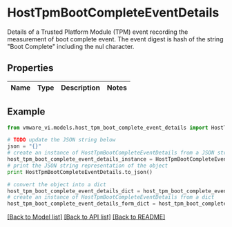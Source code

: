 # HostTpmBootCompleteEventDetails

Details of a Trusted Platform Module (TPM) event recording the measurement of boot complete event.  The event digest is hash of the string \"Boot Complete\" including the nul character. 

## Properties
Name | Type | Description | Notes
------------ | ------------- | ------------- | -------------

## Example

```python
from vmware_vi.models.host_tpm_boot_complete_event_details import HostTpmBootCompleteEventDetails

# TODO update the JSON string below
json = "{}"
# create an instance of HostTpmBootCompleteEventDetails from a JSON string
host_tpm_boot_complete_event_details_instance = HostTpmBootCompleteEventDetails.from_json(json)
# print the JSON string representation of the object
print HostTpmBootCompleteEventDetails.to_json()

# convert the object into a dict
host_tpm_boot_complete_event_details_dict = host_tpm_boot_complete_event_details_instance.to_dict()
# create an instance of HostTpmBootCompleteEventDetails from a dict
host_tpm_boot_complete_event_details_form_dict = host_tpm_boot_complete_event_details.from_dict(host_tpm_boot_complete_event_details_dict)
```
[[Back to Model list]](../README.md#documentation-for-models) [[Back to API list]](../README.md#documentation-for-api-endpoints) [[Back to README]](../README.md)


